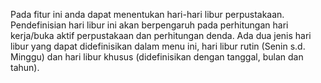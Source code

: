 Pada fitur ini anda dapat menentukan hari-hari libur perpustakaan. Pendefinisian hari libur ini akan berpengaruh pada perhitungan hari kerja/buka aktif perpustakaan dan perhitungan denda. Ada dua jenis hari libur yang dapat didefinisikan dalam menu ini, hari libur rutin (Senin s.d. Minggu) dan hari libur khusus (didefinisikan dengan tanggal, bulan dan tahun). 
